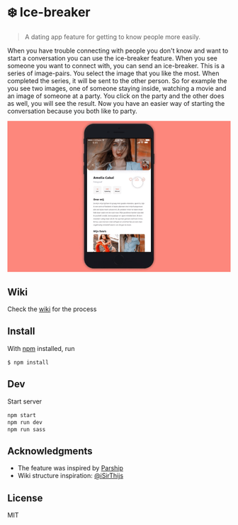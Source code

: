 # ❄️ Ice-breaker

> A dating app feature for getting to know people more easily.

When you have trouble connecting with people you don't know and want to start a conversation you can use the ice-breaker feature. When you see someone you want to connect with, you can send an ice-breaker. This is a series of image-pairs. You select the image that you like the most. When completed the series, it will be sent to the other person. So for example the you see two images, one of someone staying inside, watching a movie and an image of someone at a party. You click on the party and the other does as well, you will see the result. Now you have an easier way of starting the conversation because you both like to party.

![](https://github.com/MartijnKeesmaat/dating-app/blob/master/hosted-images/app/proto.gif?raw=true)

## Wiki
Check the [wiki](https://github.com/MartijnKeesmaat/dating-app/wiki) for the process

## Install

With [npm](https://npmjs.org/) installed, run

```
$ npm install
```

## Dev
Start server
``` 
npm start
npm run dev
npm run sass
```

## Acknowledgments

- The feature was inspired by [Parship](https://www.parship.nl/)
- Wiki structure inspiration: [@iSirThijs](https://github.com/iSirThijs/pt-tech/wiki)

## License

MIT
